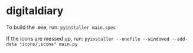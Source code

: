 # digitaldiary

To build the .exe, run:
```pyinstaller main.spec```

If the icons are messed up, run: ```pyinstaller --onefile --windowed --add-data "icons/;icons" main.py```